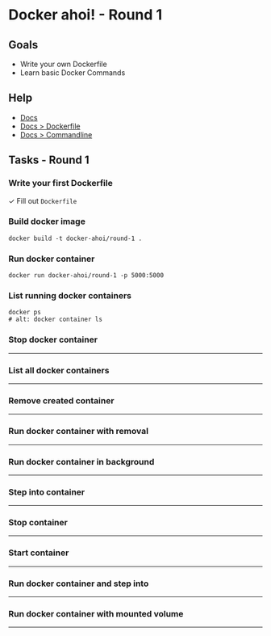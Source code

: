 # Docker ahoi! - Round 1

## Goals

* Write your own Dockerfile
* Learn basic Docker Commands

## Help

* [Docs](https://docs.docker.com)
* [Docs > Dockerfile](https://docs.docker.com/engine/reference/builder/)
* [Docs > Commandline](https://docs.docker.com/engine/reference/commandline/cli)

## Tasks - Round 1

### Write your first Dockerfile

✓ Fill out `Dockerfile`

### Build docker image

    docker build -t docker-ahoi/round-1 .

### Run docker container

    docker run docker-ahoi/round-1 -p 5000:5000

### List running docker containers

    docker ps
    # alt: docker container ls

### Stop docker container

___

### List all docker containers

___

### Remove created container

___

### Run docker container with removal

___

### Run docker container in background

___

### Step into container

___

### Stop container

___

### Start container

___

### Run docker container and step into

___

### Run docker container with mounted volume

___
